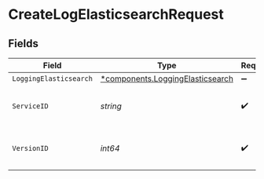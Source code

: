 # CreateLogElasticsearchRequest


## Fields

| Field                                                                           | Type                                                                            | Required                                                                        | Description                                                                     | Example                                                                         |
| ------------------------------------------------------------------------------- | ------------------------------------------------------------------------------- | ------------------------------------------------------------------------------- | ------------------------------------------------------------------------------- | ------------------------------------------------------------------------------- |
| `LoggingElasticsearch`                                                          | [*components.LoggingElasticsearch](../../models/shared/loggingelasticsearch.md) | :heavy_minus_sign:                                                              | N/A                                                                             |                                                                                 |
| `ServiceID`                                                                     | *string*                                                                        | :heavy_check_mark:                                                              | Alphanumeric string identifying the service.                                    | SU1Z0isxPaozGVKXdv0eY                                                           |
| `VersionID`                                                                     | *int64*                                                                         | :heavy_check_mark:                                                              | Integer identifying a service version.                                          | 1                                                                               |